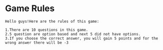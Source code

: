 # Game Rules
    Hello guys!Here are the rules of this game:     

    1.There are 10 questions in this game.
    2.5 question are option based and next 5 did not have options.
    3.If you choose the correct answer, you will gain 5 points and for the wrong answer there will be -3